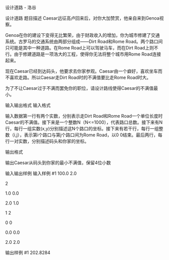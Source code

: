 



设计道路 - 洛谷














设计道路
题目描述
Caesar远征高卢回来后，对你大加赞赏，他亲自来到Genoa视察。

Genoa在你的建设下变得无比繁荣，由于财政收入的增加，你为城市修建了交通系统。古罗马的交通系统由两部分组成——Dirt Road和Rome Road。两个路口间只可能是其中一种道路。在Rome Road上可以驾驶马车，而在Dirt Road上则不行。由于修建道路是一项浩大的工程，使得你无法将整个城市用Rome Road连接起来。

现在Caesar已经到达码头，他要求去你家参观。Caesar由一个癖好，喜欢坐车而不喜欢走路。所以Caesar走Dirt Road时的不满值要比走Rome Road时大。

为了不让Caesar过于不满而罢免你的职位，请设计路线使得Caesar的不满值最小。

输入输出格式
输入格式

输入数据第一行有两个实数，分别表示走Dirt Road和Rome Road一个单位长度时Caesar的不满值。接下来是一个整数N（N<=1000），代表路口总数。接下来有N行，每行一组实数(x,y)分别描述这N个路口的坐标。接下来有若干行，每行一组整数（i,j），表示第i个路口与第j个路口间为Rome Road，以0 0结束。最后两行，每行一对实数，分别描述码头和你家的坐标。

输出格式

输出Caesar从码头到你家的最小不满值，保留4位小数

输入输出样例
输入样例 #1
100.0 2.0
2
1.0 0.0
2.0 1.0
1 2
0 0
0.0 0.0
2.0 2.0

输出样例 #1
202.8284






